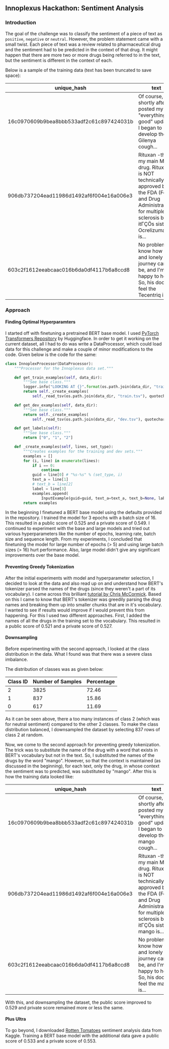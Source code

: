 ## Innoplexus Hackathon: Sentiment Analysis

### Introduction

The goal of the challenge was to classify the sentiment of a piece of text as `positive`, `negative` or `neutral`.  However, the problem statement came with a small twist. Each piece of text was a review related to pharmaceutical drug and the sentiment had to be predicted in the context of that drug. It might happen that there are more two or more drugs being referred to in the text, but the sentiment is different in the context of each.

Below is a sample of the training data (text has been truncated to save space):

| unique_hash                              | text                                                         | drug        | sentiment |
| ---------------------------------------- | ------------------------------------------------------------ | ----------- | --------- |
| 16c0970609b9bea8bbb533adf2c61c897424031b | Of course, shortly after I posted my "everything is good" update, I began to develop the Gilenya cough... | gilenya     | 1         |
| 906db737204ead11986d1492af6f004e16a006e3 | Rituxan -this is my main MS drug. Rituxan is NOT technically approved by the FDA (Food and Drug Administration) for multiple sclerosis but itΓÇÖs sister Ocrelizumab is... | ocrelizumab | 2         |
| 603c2f1612eeabcaac016b6da0df4117b6a8ccd8 | No problem. I know how hard and lonely this journey can be, and I'm happy to help. So, his doctors feel the Tecentriq is... | tecentriq   | 0         |

### Approach

#### Finding Optimal Hyperparamters

I started off with finetuning a pretrained BERT base model. I used [PyTorch Transformers Repository](https://github.com/huggingface/pytorch-transformers) by Huggingface. In order to get it working on the current dataset, all I had to do was write a DataProcessor, which could load data for this challenge and make a couple of minor modifications to the code. Given below is the code for the same:

```python
class InnoplexProcessor(DataProcessor):
    """Processor for the Innoplexus data set."""

    def get_train_examples(self, data_dir):
        """See base class."""
        logger.info("LOOKING AT {}".format(os.path.join(data_dir, "train.tsv")))
        return self._create_examples(
            self._read_tsv(os.path.join(data_dir, "train.tsv"), quotechar='"'), "train")

    def get_dev_examples(self, data_dir):
        """See base class."""
        return self._create_examples(
            self._read_tsv(os.path.join(data_dir, "dev.tsv"), quotechar='"'), "dev")

    def get_labels(self):
        """See base class."""
        return ["0", "1", "2"]

    def _create_examples(self, lines, set_type):
        """Creates examples for the training and dev sets."""
        examples = []
        for (i, line) in enumerate(lines):
            if i == 0:
                continue
            guid = line[0] # "%s-%s" % (set_type, i)
            text_a = line[1]
            # text_b = line[2]
            label = line[3]
            examples.append(
                InputExample(guid=guid, text_a=text_a, text_b=None, label=label))
        return examples

```

In the beginning I finetuned a BERT base model using the defaults provided in the repository. I trained the model for 3 epochs with a batch size of 16. This resulted in a public score of 0.525 and a private score of 0.549. I continued to experiment with the base and large models and tried out various hyperparameters like the number of epochs, learning rate, batch size and sequence length. From my experiments, I concluded that finetuning the model for large number of epochs (> 5) and using large batch sizes (> 16) hurt performance. Also, large model didn't give any significant improvements over the base model. 

#### Preventing Greedy Tokenization

After the initial experiments with model and hyperparameter selection, I decided to look at the data and also read up on and understand how BERT's tokenizer parsed the names of the drugs (since they weren't a part of its vocabulary). I came across this brilliant [tutorial by Chris McCormick](https://mccormickml.com/2019/05/14/BERT-word-embeddings-tutorial/). Based on this I came to know that BERT's tokenizer was greedily parsing the drug names and breaking them up into smaller chunks that are in it's vocabulary. I wanted to see if results would improve if I would prevent this from happening. For this I used two different approaches. First, I added the names of all the drugs in the training set to the vocabulary. This resulted in a public score of 0.521 and a private score of 0.527. 

#### Downsampling

Before experimenting with the second approach, I looked at the class distribution in the data. What I found was that there was a severe class imbalance. 

The distribution of classes was as given below:

| Class ID | Number of Samples | Percentage |
| -------- | ----------------- | ---------- |
| 2        | 3825              | 72.46      |
| 1        | 837               | 15.86      |
| 0        | 617               | 11.69      |

As it can be seen above, there a too many instances of class 2 (which was for neutral sentiment) compared to the other 2 classes. To make the class distribution balanced, I downsampled the dataset by selecting 837 rows of class 2 at random. 

Now, we come to the second approach for preventing greedy tokenization. The trick was to substitute the name of the drug with a word that exists in BERT's vocabulary but not in the text. So, I substituted the names of the drugs by the word "mango". However, so that the context is maintained (as discussed in the beginning), for each text, only the drug, in whose context the sentiment was to predicted, was substituted by "mango". After this is how the training data looked like:



| unique_hash                              | text                                                         | drug  | sentiment |
| ---------------------------------------- | ------------------------------------------------------------ | ----- | --------- |
| 16c0970609b9bea8bbb533adf2c61c897424031b | Of course, shortly after I posted my "everything is good" update, I began to develop the mango cough... | mango | 1         |
| 906db737204ead11986d1492af6f004e16a006e3 | Rituxan -this is my main MS drug. Rituxan is NOT technically approved by the FDA (Food and Drug Administration) for multiple sclerosis but itΓÇÖs sister mango is... | mango | 2         |
| 603c2f1612eeabcaac016b6da0df4117b6a8ccd8 | No problem. I know how hard and lonely this journey can be, and I'm happy to help. So, his doctors feel the mango is... | mango | 0         |

With this, and downsampling the dataset, the public score improved to 0.529 and private score remained more or less the same.

#### Plus Ultra

To go beyond, I downloaded [Rotten Tomatoes](https://www.kaggle.com/c/sentiment-analysis-on-movie-reviews/data) sentiment analysis data from Kaggle. Training a BERT base model with the additional data gave a public score of 0.533 and a private score of 0.553. 




